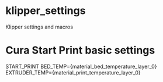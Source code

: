 # klipper_settings
Klipper settings and macros

# Cura Start Print basic settings
START_PRINT BED_TEMP={material_bed_temperature_layer_0} EXTRUDER_TEMP={material_print_temperature_layer_0}
